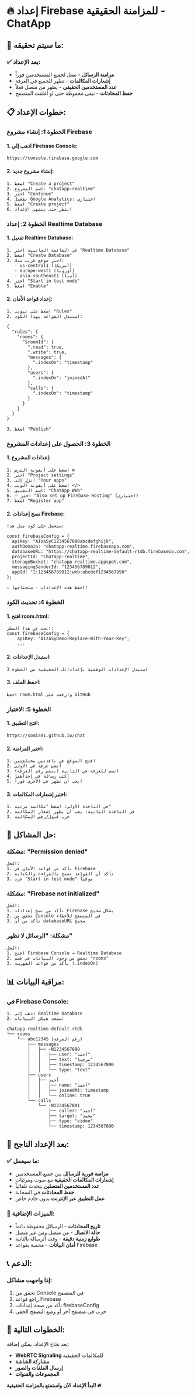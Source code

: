 # 🔥 إعداد Firebase للمزامنة الحقيقية - ChatApp

## 🎯 **ما سيتم تحقيقه:**

### **✅ بعد الإعداد:**
- **مزامنة الرسائل** - تصل لجميع المستخدمين فوراً
- **إشعارات المكالمات** - تظهر للجميع في الغرفة
- **عدد المستخدمين الحقيقي** - يظهر من متصل فعلاً
- **حفظ المحادثات** - تبقى محفوظة حتى لو أغلقت المتصفح

## 📋 **خطوات الإعداد:**

### **الخطوة 1: إنشاء مشروع Firebase**

#### **1. اذهب إلى Firebase Console:**
```
https://console.firebase.google.com
```

#### **2. إنشاء مشروع جديد:**
```
1. اضغط "Create a project"
2. اسم المشروع: "chatapp-realtime"
3. اختر "Continue"
4. تفعيل Google Analytics: اختياري
5. اضغط "Create project"
6. انتظر حتى ينتهي الإعداد
```

### **الخطوة 2: إعداد Realtime Database**

#### **1. تفعيل Realtime Database:**
```
1. في القائمة الجانبية اختر "Realtime Database"
2. اضغط "Create Database"
3. اختر موقع قريب منك:
   - us-central1 (أمريكا)
   - europe-west1 (أوروبا)
   - asia-southeast1 (آسيا)
4. اختر "Start in test mode"
5. اضغط "Enable"
```

#### **2. إعداد قواعد الأمان:**
```
1. اضغط على تبويب "Rules"
2. استبدل القواعد بهذا الكود:

{
  "rules": {
    "rooms": {
      "$roomId": {
        ".read": true,
        ".write": true,
        "messages": {
          ".indexOn": "timestamp"
        },
        "users": {
          ".indexOn": "joinedAt"
        },
        "calls": {
          ".indexOn": "timestamp"
        }
      }
    }
  }
}

3. اضغط "Publish"
```

### **الخطوة 3: الحصول على إعدادات المشروع**

#### **1. إعدادات المشروع:**
```
1. اضغط على أيقونة الترس ⚙️
2. اختر "Project settings"
3. انزل إلى "Your apps"
4. اضغط على أيقونة الويب </> 
5. اسم التطبيق: "ChatApp Web"
6. ✅ اختر "Also set up Firebase Hosting" (اختياري)
7. اضغط "Register app"
```

#### **2. نسخ إعدادات Firebase:**
```
ستحصل على كود مثل هذا:

const firebaseConfig = {
  apiKey: "AIzaSyC1234567890abcdefghijk",
  authDomain: "chatapp-realtime.firebaseapp.com",
  databaseURL: "https://chatapp-realtime-default-rtdb.firebaseio.com",
  projectId: "chatapp-realtime",
  storageBucket: "chatapp-realtime.appspot.com",
  messagingSenderId: "123456789012",
  appId: "1:123456789012:web:abcdef1234567890"
};

⚠️ احفظ هذه الإعدادات - ستحتاجها!
```

### **الخطوة 4: تحديث الكود**

#### **1. افتح room.html:**
```
ابحث عن هذا السطر:
const firebaseConfig = {
    apiKey: "AIzaSyDemo-Replace-With-Your-Key",
    ...
```

#### **2. استبدل الإعدادات:**
```
استبدل الإعدادات الوهمية بإعداداتك الحقيقية من الخطوة 3
```

#### **3. احفظ الملف:**
```
احفظ room.html وارفعه على GitHub
```

### **الخطوة 5: الاختبار**

#### **1. افتح التطبيق:**
```
https://somia91.github.io/chat
```

#### **2. اختبر المزامنة:**
```
1. افتح الموقع في نافذتين مختلفتين
2. أنشئ غرفة في الأولى
3. انضم للغرفة في الثانية (بنفس رقم الغرفة)
4. اكتب رسالة في إحداهما
5. يجب أن تظهر في الأخرى فوراً!
```

#### **3. اختبر إشعارات المكالمات:**
```
1. في النافذة الأولى: اضغط "مكالمة مرئية"
2. في النافذة الثانية: يجب أن يظهر إشعار المكالمة
3. جرب قبول/رفض المكالمة
```

## 🔧 **حل المشاكل:**

### **مشكلة: "Permission denied"**
```
الحل:
1. تأكد من قواعد الأمان في Firebase
2. تأكد أن القواعد تسمح بالقراءة والكتابة
3. جرب "Start in test mode" مؤقتاً
```

### **مشكلة: "Firebase not initialized"**
```
الحل:
1. تأكد من نسخ إعدادات Firebase بشكل صحيح
2. تحقق من Console في المتصفح للأخطاء
3. تأكد من أن databaseURL صحيح
```

### **مشكلة: "الرسائل لا تظهر"**
```
الحل:
1. افتح Firebase Console → Realtime Database
2. تحقق من وجود البيانات في قسم "rooms"
3. تأكد من قواعد الفهرسة (.indexOn)
```

## 📊 **مراقبة البيانات:**

### **في Firebase Console:**
```
1. اذهب إلى Realtime Database
2. ستجد هيكل البيانات:

chatapp-realtime-default-rtdb
└── rooms
    └── abc12345 (رقم الغرفة)
        ├── messages
        │   ├── -N1234567890
        │   │   ├── user: "أحمد"
        │   │   ├── text: "مرحبا"
        │   │   ├── timestamp: 1234567890
        │   │   └── type: "text"
        ├── users
        │   ├── أحمد
        │   │   ├── name: "أحمد"
        │   │   ├── joinedAt: timestamp
        │   │   └── online: true
        └── calls
            └── -N1234567891
                ├── caller: "أحمد"
                ├── target: "محمد"
                ├── type: "video"
                └── timestamp: 1234567890
```

## 🎉 **بعد الإعداد الناجح:**

### **✅ ما سيعمل:**
- **مزامنة فورية للرسائل** بين جميع المستخدمين
- **إشعارات المكالمات الحقيقية** مع صوت ومرئيات
- **عدد المستخدمين المتصلين** يتحدث تلقائياً
- **حفظ المحادثات** في السحابة
- **عمل التطبيق عبر الإنترنت** بدون خادم خاص

### **🔮 الميزات الإضافية:**
- **تاريخ المحادثات** - الرسائل محفوظة دائماً
- **حالة الاتصال** - من متصل ومن غير متصل
- **طوابع زمنية دقيقة** - وقت الرسالة بالثانية
- **أمان البيانات** - محمية بقواعد Firebase

## 📞 **الدعم:**

### **إذا واجهت مشاكل:**
1. تحقق من Console في المتصفح
2. راجع قواعد Firebase
3. تأكد من صحة إعدادات firebaseConfig
4. جرب في متصفح آخر أو وضع التصفح الخفي

## 🚀 **الخطوات التالية:**

بعد نجاح الإعداد، يمكن إضافة:
- **WebRTC Signaling** للمكالمات الحقيقية
- **مشاركة الشاشة**
- **إرسال الملفات والصور**
- **المجموعات والقنوات**

**ابدأ الإعداد الآن واستمتع بالمزامنة الحقيقية! 🔥**

